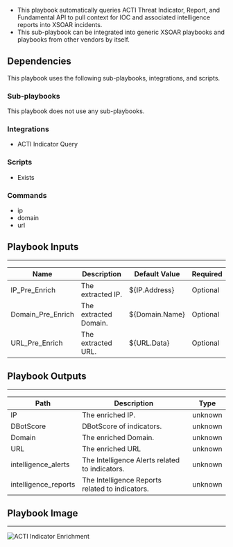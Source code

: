 - This playbook automatically queries ACTI Threat Indicator, Report, and Fundamental API to pull context for IOC and associated intelligence reports into XSOAR incidents.
- This sub-playbook can be integrated into generic XSOAR playbooks and playbooks from other vendors by itself.

## Dependencies
This playbook uses the following sub-playbooks, integrations, and scripts.

### Sub-playbooks
This playbook does not use any sub-playbooks.

### Integrations
* ACTI Indicator Query

### Scripts
* Exists

### Commands
* ip
* domain
* url

## Playbook Inputs
---

| **Name** | **Description** | **Default Value** | **Required** |
| --- | --- | --- | --- |
| IP_Pre_Enrich | The extracted IP. | ${IP.Address} | Optional |
| Domain_Pre_Enrich | The extracted Domain. | ${Domain.Name} | Optional |
| URL_Pre_Enrich | The extracted URL. | ${URL.Data} | Optional |

## Playbook Outputs
---

| **Path** | **Description** | **Type** |
| --- | --- | --- |
| IP | The enriched IP. | unknown |
| DBotScore | DBotScore of indicators. | unknown |
| Domain | The enriched Domain. | unknown |
| URL | The enriched URL | unknown |
| intelligence_alerts | The Intelligence Alerts related to indicators. | unknown |
| intelligence_reports | The Intelligence Reports related to indicators. | unknown |

## Playbook Image
---
![ACTI Indicator Enrichment](https://user-images.githubusercontent.com/40510780/161070840-5246a1bc-b8e9-46f6-83d9-2136a2ee5ca5.png)
